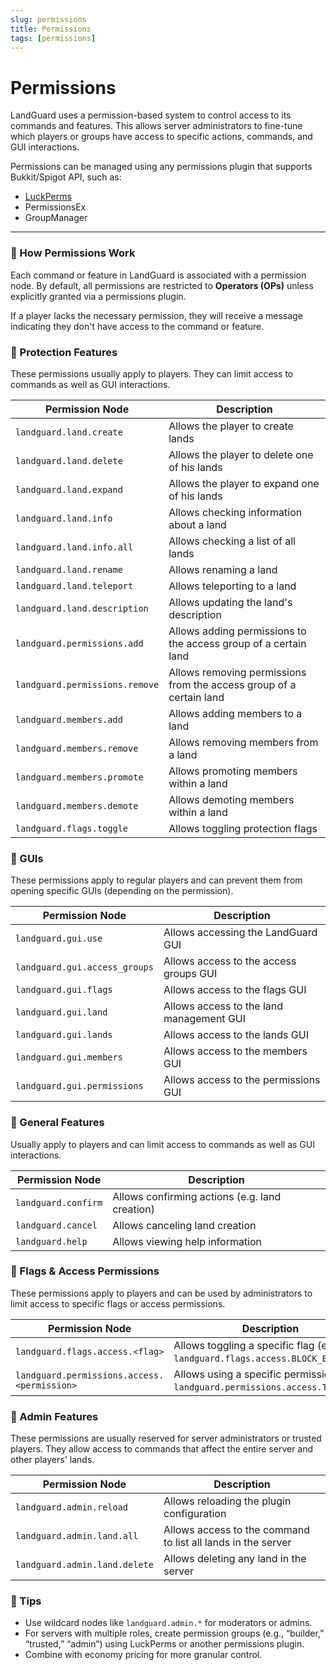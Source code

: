 ```yaml
---
slug: permissions
title: Permissions
tags: [permissions]
---
```

# Permissions

LandGuard uses a permission-based system to control access to its commands and features. This allows server administrators to fine-tune which players or groups have access to specific actions, commands, and GUI interactions.

Permissions can be managed using any permissions plugin that supports Bukkit/Spigot API, such as:

- [LuckPerms](https://luckperms.net/)
- PermissionsEx
- GroupManager

---

### 🔧 How Permissions Work

Each command or feature in LandGuard is associated with a permission node. By default, all permissions are restricted to **Operators (OPs)** unless explicitly granted via a permissions plugin.

If a player lacks the necessary permission, they will receive a message indicating they don't have access to the command or feature.

### 🧾 Protection Features

These permissions usually apply to players. They can limit access to commands as well as GUI interactions.

| Permission Node                            | Description                                      
|--------------------------------------------|------------------------------------------------------------------------|
| `landguard.land.create`                    | Allows the player to create lands                                      |
| `landguard.land.delete`                    | Allows the player to delete one of his lands                           |
| `landguard.land.expand`                    | Allows the player to expand one of his lands                           |
| `landguard.land.info`                      | Allows checking information about a land                               |
| `landguard.land.info.all`                  | Allows checking a list of all lands                                    |
| `landguard.land.rename`                    | Allows renaming a land                                                 |
| `landguard.land.teleport`                  | Allows teleporting to a land                                           |
| `landguard.land.description`               | Allows updating the land's description                                 |
| `landguard.permissions.add`                | Allows adding permissions to the access group of a certain land        |
| `landguard.permissions.remove`             | Allows removing permissions from the access group of a certain land    |
| `landguard.members.add`                    | Allows adding members to a land                                        |
| `landguard.members.remove`                 | Allows removing members from a land                                    |
| `landguard.members.promote`                | Allows promoting members within a land                                 |
| `landguard.members.demote`                 | Allows demoting members within a land                                  |
| `landguard.flags.toggle`                   | Allows toggling protection flags                                       |


### 🧾 GUIs

These permissions apply to regular players and can prevent them from opening specific GUIs (depending on the permission). 

| Permission Node                            | Description                                      
|--------------------------------------------|------------------------------------------------------------------------|
| `landguard.gui.use`                        | Allows accessing the LandGuard GUI                                     |
| `landguard.gui.access_groups`              | Allows access to the access groups GUI                                 |
| `landguard.gui.flags`                      | Allows access to the flags GUI                                         |
| `landguard.gui.land`                       | Allows access to the land management GUI                               |
| `landguard.gui.lands`                      | Allows access to the lands GUI                                         |
| `landguard.gui.members`                    | Allows access to the members GUI                                       |  
| `landguard.gui.permissions`                | Allows access to the permissions GUI                                   | 

### 🧾 General Features

Usually apply to players and can limit access to commands as well as GUI interactions.

| Permission Node                            | Description                                      
|--------------------------------------------|------------------------------------------------------------------------|
| `landguard.confirm`                        | Allows confirming actions (e.g. land creation)                         | 
| `landguard.cancel`                         | Allows canceling land creation                                         | 
| `landguard.help`                           | Allows viewing help information                                        | 

### 🧾 Flags & Access Permissions

These permissions apply to players and can be used by administrators to limit access to specific flags or access permissions.

| Permission Node                            | Description
|--------------------------------------------|-----------------------------------------------------------------------------------|
| `landguard.flags.access.<flag>`            | Allows toggling a specific flag (e.g. `landguard.flags.access.BLOCK_BREAK`)       |
| `landguard.permissions.access.<permission>`| Allows using a specific permission (e.g. `landguard.permissions.access.TELEPORT`) | 

### 🧾 Admin Features

These permissions are usually reserved for server administrators or trusted players. They allow access to commands that affect the entire server and other players' lands.

| Permission Node                            | Description                                      
|--------------------------------------------|------------------------------------------------------------------------|
| `landguard.admin.reload`                   | Allows reloading the plugin configuration                              |
| `landguard.admin.land.all`                 | Allows access to the command to list all lands in the server           |
| `landguard.admin.land.delete`              | Allows deleting any land in the server                                 |


### 🧪 Tips

- Use wildcard nodes like `landguard.admin.*` for moderators or admins.
- For servers with multiple roles, create permission groups (e.g., “builder,” “trusted,” “admin”) using LuckPerms or another permissions plugin.
- Combine with economy pricing for more granular control.